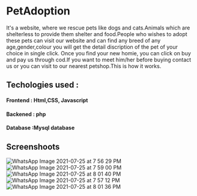 # PetAdoption
It's a website, where we rescue pets like dogs and cats.Animals which are shelterless to provide them shelter and food.People who wishes to adopt these pets can visit our website and can find any breed of any age,gender,colour you will get the detail discription of the pet of your choice in single click. 
Once you find your new homie, you can click on buy and pay us through cod.If you want to meet him/her before buying contact us or you can visit to our nearest petshop.This is how it works.

## Techologies used :
  #### Frontend : Html,CSS, Javascript
  #### Backened : php
  #### Database :Mysql database
  
## Screenshoots
![WhatsApp Image 2021-07-25 at 7 56 29 PM](https://user-images.githubusercontent.com/73269344/126911626-bf246ba8-553e-4e24-af41-e1f9ffdb191e.jpeg)
![WhatsApp Image 2021-07-25 at 7 59 00 PM](https://user-images.githubusercontent.com/73269344/126911688-4aba9911-4d44-4e08-a7c3-e3b047060cb6.jpeg)
![WhatsApp Image 2021-07-25 at 8 01 40 PM](https://user-images.githubusercontent.com/73269344/126911714-d70e7036-53fb-4764-9c09-c3cca57251f4.jpeg)
![WhatsApp Image 2021-07-25 at 7 57 12 PM](https://user-images.githubusercontent.com/73269344/126911727-a5a4751b-19a7-4d28-8202-b337610794b2.jpeg)
![WhatsApp Image 2021-07-25 at 8 01 36 PM](https://user-images.githubusercontent.com/73269344/126911733-5817cfbf-da4a-42c9-acd0-7ea1afb8775a.jpeg)

